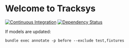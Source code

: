 # Welcome to Tracksys

[![Continuous Integration](https://secure.travis-ci.org/acurley/tracksys.png)](http://travis-ci.org/acurley/tracksys) 
[![Dependency Status](https://gemnasium.com/acurley/tracksys.png)](https://gemnasium.com/acurley/tracksys)

If models are updated:

    bundle exec annotate -p before --exclude test,fixtures
